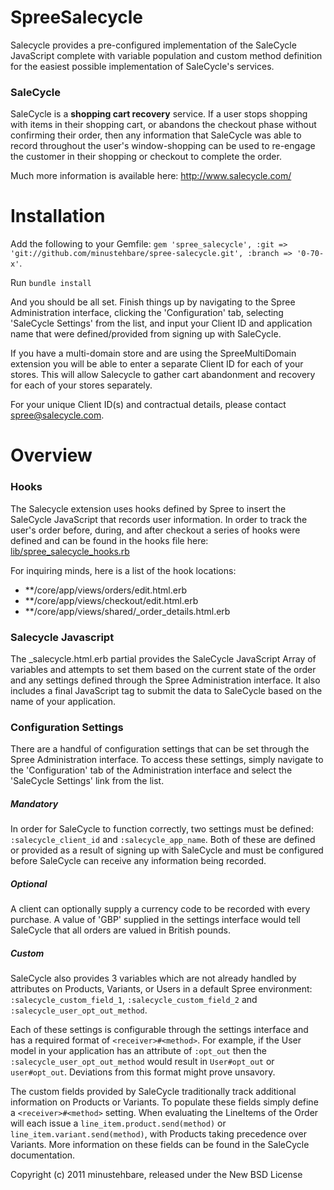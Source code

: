 SpreeSalecycle
==============

Salecycle provides a pre-configured implementation of the SaleCycle JavaScript complete with variable population and custom method definition for the easiest possible implementation of SaleCycle's services.

### SaleCycle ###

SaleCycle is a __shopping cart recovery__ service.  If a user stops shopping with items in their shopping cart, or abandons the checkout phase without confirming their order, then any information that SaleCycle was able to record throughout the user's window-shopping can be used to re-engage the customer in their shopping or checkout to complete the order.

Much more information is available here: http://www.salecycle.com/

Installation
============

Add the following to your Gemfile: `gem 'spree_salecycle', :git => 'git://github.com/minustehbare/spree-salecycle.git', :branch => '0-70-x'`.

Run `bundle install`

And you should be all set.  Finish things up by navigating to the Spree Administration interface, clicking the 'Configuration' tab, selecting 'SaleCycle Settings' from the list, and input your Client ID and application name that were defined/provided from signing up with SaleCycle.

If you have a multi-domain store and are using the SpreeMultiDomain extension you will be able to enter a separate Client ID for each of your stores.  This will allow Salecycle to gather cart abandonment and recovery for each of your stores separately.

For your unique Client ID(s) and contractual details, please contact spree@salecycle.com.

Overview
========

### Hooks ###

The Salecycle extension uses hooks defined by Spree to insert the SaleCycle JavaScript that records user information.  In order to track the user's order before, during, and after checkout a series of hooks were defined and can be found in the hooks file here: [lib/spree_salecycle_hooks.rb](<https://github.com/minustehbare/spree-salecycle/blob/0-70-x/lib/spree_salecycle_hooks.rb>)



For inquiring minds, here is a list of the hook locations:

+ \*\*/core/app/views/orders/edit.html.erb
+ \*\*/core/app/views/checkout/edit.html.erb
+ \*\*/core/app/views/shared/_order_details.html.erb

### Salecycle Javascript ###

The _salecycle.html.erb partial provides the SaleCycle JavaScript Array of variables and attempts to set them based on the current state of the order and any settings defined through the Spree Administration interface.  It also includes a final JavaScript tag to submit the data to SaleCycle based on the name of your application.


### Configuration Settings ###

There are a handful of configuration settings that can be set through the Spree Administration interface.  To access these settings, simply navigate to the 'Configuration' tab of the Administration interface and select the 'SaleCycle Settings' link from the list.

##### Mandatory #####

In order for SaleCycle to function correctly, two settings must be defined: `:salecycle_client_id` and `:salecycle_app_name`.  Both of these are defined or provided as a result of signing up with SaleCycle and must be configured before SaleCycle can receive any information being recorded.

##### Optional #####

A client can optionally supply a currency code to be recorded with every purchase.  A value of 'GBP' supplied in the settings interface would tell SaleCycle that all orders are valued in British pounds.

##### Custom #####

SaleCycle also provides 3 variables which are not already handled by attributes on Products, Variants, or Users in a default Spree environment: `:salecycle_custom_field_1`, `:salecycle_custom_field_2` and `:salecycle_user_opt_out_method`.

Each of these settings is configurable through the settings interface and has a required format of `<receiver>#<method>`.  For example, if the User model in your application has an attribute of `:opt_out` then the `:salecycle_user_opt_out_method` would result in `User#opt_out` or `user#opt_out`.  Deviations from this format might prove unsavory.

The custom fields provided by SaleCycle traditionally track additional information on Products or Variants.  To populate these fields simply define a `<receiver>#<method>` setting.  When evaluating the LineItems of the Order will each issue a `line_item.product.send(method)` or `line_item.variant.send(method)`, with Products taking precedence over Variants.  More information on these fields can be found in the SaleCycle documentation.

Copyright (c) 2011 minustehbare, released under the New BSD License
